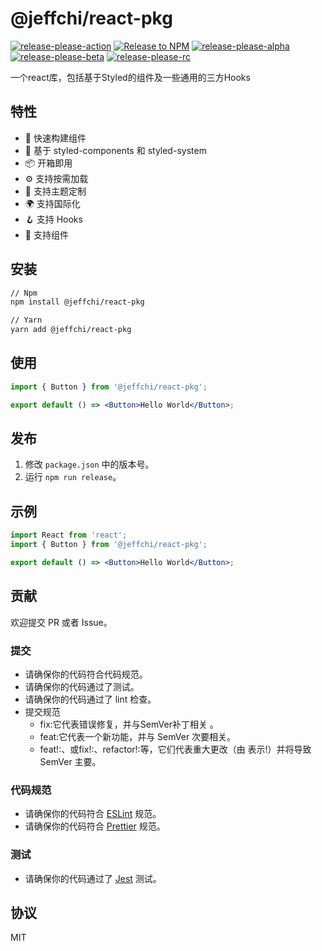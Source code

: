 # @jeffchi/react-pkg

[![release-please-action](https://github.com/poechiang/react-pkg/actions/workflows/release-please.yml/badge.svg?branch=main)](https://github.com/poechiang/react-pkg/actions/workflows/release-please.yml)
[![Release to NPM](https://github.com/poechiang/react-pkg/actions/workflows/release-please.yml/badge.svg)](https://github.com/poechiang/react-pkg/actions/workflows/release-please.yml)
[![release-please-alpha](https://github.com/poechiang/react-pkg/actions/workflows/alpha.yml/badge.svg)](https://github.com/poechiang/react-pkg/actions/workflows/alpha.yml)
[![release-please-beta](https://github.com/poechiang/react-pkg/actions/workflows/beta.yml/badge.svg)](https://github.com/poechiang/react-pkg/actions/workflows/beta.yml)
[![release-please-rc](https://github.com/poechiang/react-pkg/actions/workflows/rc.yml/badge.svg)](https://github.com/poechiang/react-pkg/actions/workflows/rc.yml)

一个react库，包括基于Styled的组件及一些通用的三方Hooks

## 特性

- 🚀 快速构建组件
- 💄 基于 styled-components 和 styled-system
- 📦 开箱即用
- ⚙️ 支持按需加载
- 🎨 支持主题定制
- 🌍 支持国际化
- 🪝 支持 Hooks
- 🧩 支持组件

## 安装

```bash
// Npm
npm install @jeffchi/react-pkg

// Yarn
yarn add @jeffchi/react-pkg
```

## 使用

```jsx
import { Button } from '@jeffchi/react-pkg';

export default () => <Button>Hello World</Button>;
```

## 发布

1. 修改 `package.json` 中的版本号。
2. 运行 `npm run release`。

## 示例

```jsx
import React from 'react';
import { Button } from '@jeffchi/react-pkg';

export default () => <Button>Hello World</Button>;
```

## 贡献

欢迎提交 PR 或者 Issue。

### 提交

- 请确保你的代码符合代码规范。
- 请确保你的代码通过了测试。
- 请确保你的代码通过了 lint 检查。
- 提交规范
  - fix:它代表错误修复，并与SemVer补丁相关 。
  - feat:它代表一个新功能，并与 SemVer 次要相关。
  - feat!:、或fix!:、refactor!:等，它们代表重大更改（由 表示!）并将导致 SemVer 主要。

### 代码规范

- 请确保你的代码符合 [ESLint](https://eslint.org/) 规范。
- 请确保你的代码符合 [Prettier](https://prettier.io/) 规范。

### 测试

- 请确保你的代码通过了 [Jest](https://jestjs.io/) 测试。

## 协议

MIT
